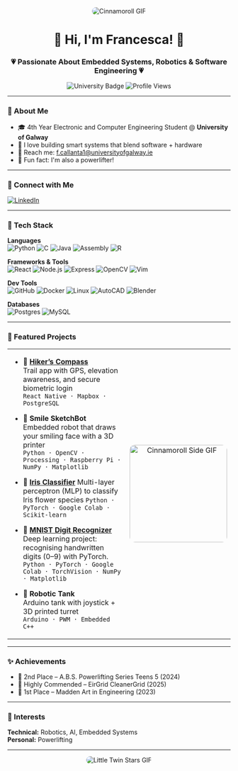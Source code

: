 <div align="center"> 
  <img src="https://www.gifcen.com/wp-content/uploads/2023/05/cinnamoroll-gif-12.gif" alt="Cinnamoroll GIF" style="max-width: 100%; border-radius: 10px;">
</div>

<h1 align="center">🌸 Hi, I'm Francesca! 🌸</h1>

<h3 align="center">💗 Passionate About Embedded Systems, Robotics & Software Engineering 💗</h3>

<div align="center">
  <img src="https://img.shields.io/badge/University%20of%20Galway-💖-ff69b4?style=flat-square" alt="University Badge">
  <img src="https://komarev.com/ghpvc/?username=francescamarycallanta&label=Profile%20Views&color=ff69b4&style=flat-square" alt="Profile Views" />
</div>

---

### 🌷 About Me

- 🎓 4th Year Electronic and Computer Engineering Student @ **University of Galway**
- 🤖 I love building smart systems that blend software + hardware
- 💌 Reach me: [f.callanta1@universityofgalway.ie](mailto:f.callanta1@universityofgalway.ie)
- 🌸 Fun fact: I'm also a powerlifter!

---

### 💖 Connect with Me

[![LinkedIn](https://skillicons.dev/icons?i=linkedin)](https://linkedin.com/in/francescamarycallanta)

---

### 🎀 Tech Stack

**Languages**  
![Python](https://skillicons.dev/icons?i=python) ![C](https://skillicons.dev/icons?i=c) ![Java](https://skillicons.dev/icons?i=java) ![Assembly](https://skillicons.dev/icons?i=linux) ![R](https://skillicons.dev/icons?i=r)

**Frameworks & Tools**  
![React](https://skillicons.dev/icons?i=react) ![Node.js](https://skillicons.dev/icons?i=nodejs) ![Express](https://skillicons.dev/icons?i=express) ![OpenCV](https://skillicons.dev/icons?i=opencv) ![Vim](https://skillicons.dev/icons?i=vim)

**Dev Tools**  
![GitHub](https://skillicons.dev/icons?i=github) ![Docker](https://skillicons.dev/icons?i=docker) ![Linux](https://skillicons.dev/icons?i=linux) ![AutoCAD](https://skillicons.dev/icons?i=autocad) ![Blender](https://skillicons.dev/icons?i=blender)

**Databases**  
![Postgres](https://skillicons.dev/icons?i=postgres) ![MySQL](https://skillicons.dev/icons?i=mysql)

---

### 🌸 Featured Projects

<table>
  <tr>
    <td width="60%">
  
- 🧭 [**Hiker’s Compass**](https://github.com/francescamarycallanta/hikers-compass-backend)  
  Trail app with GPS, elevation awareness, and secure biometric login  
  `React Native · Mapbox · PostgreSQL`

- 🤖 **Smile SketchBot**  
  Embedded robot that draws your smiling face with a 3D printer  
   `Python · OpenCV · Processing · Raspberry Pi · NumPy · Matplotlib`

- 🤖 [**Iris Classifier**](https://github.com/francescamarycallanta/iris-mlp) 
  Multi-layer perceptron (MLP) to classify Iris flower species
   `Python · PyTorch · Google Colab · Scikit-learn`

- 🤖 [**MNIST Digit Recognizer**](https://github.com/francescamarycallanta/handwritten-digits-pytorch) 
   Deep learning project: recognising handwritten digits (0–9) with PyTorch. 
   `  Python · PyTorch · Google Colab · TorchVision · NumPy · Matplotlib`

- 🚗 **Robotic Tank**  
  Arduino tank with joystick + 3D printed turret  
  `Arduino · PWM · Embedded C++`




    </td>
    <td align="center" width="40%">
      <img src="https://www.gifcen.com/wp-content/uploads/2023/05/cinnamoroll-gif-11.gif" alt="Cinnamoroll Side GIF" width="220px" style="border-radius: 12px;" />
    </td>
  </tr>
</table>

---

### ✨ Achievements

- 🥈 2nd Place – A.B.S. Powerlifting Series Teens 5 (2024)  
- 🧠 Highly Commended – EirGrid CleanerGrid (2025)  
- 🎨 1st Place – Madden Art in Engineering (2023)

---

### 💅 Interests

**Technical:** Robotics, AI, Embedded Systems  
**Personal:** Powerlifting

---

<div align="center">
  <img src="https://i.pinimg.com/originals/a2/12/86/a21286c59bca30cef4db2107d386bdbc.gif" alt="Little Twin Stars GIF" style="max-width: 100%; border-radius: 12px;">
</div>
